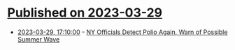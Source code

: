 # [Published on 2023-03-29](index.md)

* [2023-03-29, 17:10:00](https://soylentnews.org/article.pl?sid=23/03/28/1521229&from=rss) - [NY Officials Detect Polio Again, Warn of Possible Summer Wave](https://soylentnews.org/article.pl?sid=23/03/28/1521229&from=rss)
